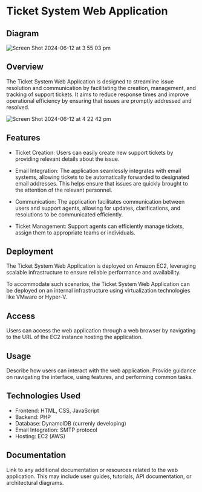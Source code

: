 # Ticket System Web Application

## Diagram
![Screen Shot 2024-06-12 at 3 55 03 pm](https://github.com/LucCo99/MyWebApp/assets/66907111/a6898727-c6ad-483e-8132-5d2e0bd01d49)

## Overview
The Ticket System Web Application is designed to streamline issue resolution and communication by facilitating the creation, management, and tracking of support tickets. It aims to reduce response times and improve operational efficiency by ensuring that issues are promptly addressed and resolved.

![Screen Shot 2024-06-12 at 4 22 42 pm](https://github.com/LucCo99/MyWebApp/assets/66907111/876dfdde-84b1-4a79-b842-0364a3ef8dc2)

## Features
- Ticket Creation: Users can easily create new support tickets by providing relevant details about the issue.

- Email Integration: The application seamlessly integrates with email systems, allowing tickets to be automatically forwarded to designated email addresses. This helps ensure that issues are quickly brought to the attention of the relevant personnel.

- Communication: The application facilitates communication between users and support agents, allowing for updates, clarifications, and resolutions to be communicated efficiently.

- Ticket Management: Support agents can efficiently manage tickets, assign them to appropriate teams or individuals.

## Deployment
The Ticket System Web Application is deployed on Amazon EC2, leveraging scalable infrastructure to ensure reliable performance and availability.

To accommodate such scenarios, the Ticket System Web Application can be deployed on an internal infrastructure using virtualization technologies like VMware or Hyper-V.


## Access
Users can access the web application through a web browser by navigating to the URL of the EC2 instance hosting the application.

## Usage
Describe how users can interact with the web application. Provide guidance on navigating the interface, using features, and performing common tasks.

## Technologies Used

- Frontend: HTML, CSS, JavaScript
- Backend: PHP
- Database: DynamolDB (currenly developing)
- Email Integration: SMTP protocol
- Hosting: EC2 (AWS)


## Documentation
Link to any additional documentation or resources related to the web application. This may include user guides, tutorials, API documentation, or architectural diagrams.



